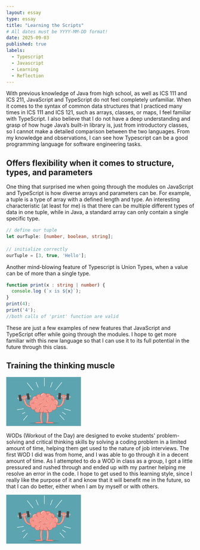 ```yaml
---
layout: essay
type: essay
title: "Learning the Scripts"
# All dates must be YYYY-MM-DD format!
date: 2025-09-03
published: true
labels:
  - Typescript
  - Javascript
  - Learning
  - Reflection
---
```


With previous knowledge of Java from high school, as well as ICS 111 and ICS 211, JavaScript and TypeScript do not feel completely unfamiliar. When it comes to the syntax of common data structures that I practiced many times in ICS 111 and ICS 121, such as arrays, classes, or maps, I feel familiar with TypeScript. I also believe that I do not have a deep understanding and grasp of how huge Java’s built-in library is, just from introductory classes, so I cannot make a detailed comparison between the two languages. From my knowledge and observations, I can see how Typescript can be a good programming language for software engineering tasks.

## Offers flexibility when it comes to structure, types, and parameters

One thing that surprised me when going through the modules on JavaScript and TypeScript is how diverse arrays and parameters can be. For example, a tuple is a type of array with a defined length and type. An interesting characteristic (at least for me) is that there can be multiple different types of data in one tuple, while in Java, a standard array can only contain a single specific type.

```ts
// define our tuple
let ourTuple: [number, boolean, string];

// initialize correctly
ourTuple = [3, true, 'Hello'];
```

Another mind-blowing feature of Typescript is Union Types, when a value can be of more than a single type.
```ts
function print(x : string | number) {
  console.log (`x is ${x}`);
}
print(4); 
print('4');
//both calls of 'print' function are valid

```
These are just a few examples of new features that JavaScript and TypeScript offer while going through the modules. I hope to get more familiar with this new language so that I can use it to its full potential in the future through this class.

## Training the thinking muscle

<div class="text-center p-4">
  <img width="200px" src="../img/brain.jpeg" class="img-thumbnail" >
</div>

WODs (Workout of the Day) are designed to evoke students' problem-solving and critical thinking skills by solving a coding problem in a limited amount of time, helping them get used to the nature of job interviews. The first WOD I did was from home, and I was able to go through it in a decent amount of time. As I attempted to do a WOD in class as a group, I got a little pressured and rushed through and ended up with my partner helping me resolve an error in the code. I hope to get used to this learning style, since I really like the purpose of it and know that it will benefit me in the future, so that I can do better, either when I am by myself or with others. 

<img width="200px" class="rounded float-start pe-4" src="../img/brain.jpeg">
